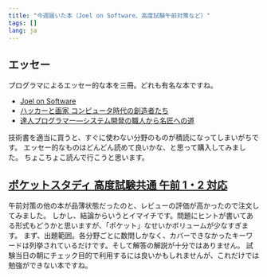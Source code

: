 ```yaml
---
title: "今週届いた本（Joel on Software、高度試験午前対策など）"
tags: []
lang: ja
---
```


## エッセー

プログラマによるエッセー的な本を三冊。どれも有名な本ですね。

- [Joel on Software](http://amazon.co.jp/o/ASIN/4274066304/nanataisan-22)
- [ハッカーと画家 コンピュータ時代の創造者たち](http://amazon.co.jp/o/ASIN/4274065979/nanataisan-22)
- [達人プログラマー—システム開発の職人から名匠への道](http://amazon.co.jp/o/ASIN/4894712741/nanataisan-22)

技術書を適当に買うと、すぐに使わない分野のものが積読になってしまいがちです。
エッセー的なものはどんどん読めて良いかな、と思って購入してみました。
ちょこちょこ読んで行こうと思います。

## [ポケットスタディ 高度試験共通 午前 1・2 対応](http://amazon.co.jp/o/ASIN/4798021253/nanataisan-22)

午前対策の他の本が品薄状態だったのと、レビューの評価が高かったので注文してみました。
しかし、結論からいうとイマイチです。問題にヒントが書いてある形式もどうかと思いますが、「ポケット」なせいかボリュームが少なすぎます。
まず、出題範囲。各分野ごとに数問しかなく、カバーできなかったキーワードは列挙されているだけです。そして解答の解説が十分ではありません。
試験当日の朝にチェック目的で利用するには良いかもしれませんが、これだけでは勉強ができない本ですね。
